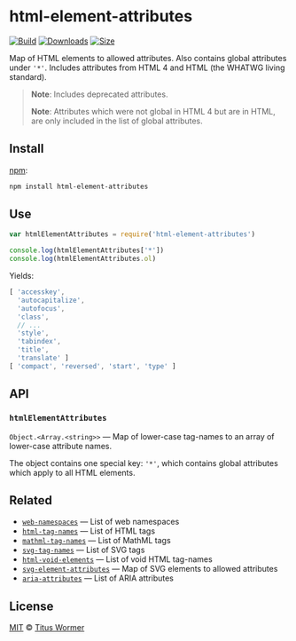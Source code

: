 ﻿# html-element-attributes

[![Build][build-badge]][build]
[![Downloads][downloads-badge]][downloads]
[![Size][size-badge]][size]

Map of HTML elements to allowed attributes.
Also contains global attributes under `'*'`.
Includes attributes from HTML 4 and HTML (the WHATWG living standard).

> **Note**: Includes deprecated attributes.
>
> **Note**: Attributes which were not global in HTML 4 but are in HTML, are only
> included in the list of global attributes.

## Install

[npm][]:

```sh
npm install html-element-attributes
```

## Use

```js
var htmlElementAttributes = require('html-element-attributes')

console.log(htmlElementAttributes['*'])
console.log(htmlElementAttributes.ol)
```

Yields:

```js
[ 'accesskey',
  'autocapitalize',
  'autofocus',
  'class',
  // ...
  'style',
  'tabindex',
  'title',
  'translate' ]
[ 'compact', 'reversed', 'start', 'type' ]
```

## API

### `htmlElementAttributes`

`Object.<Array.<string>>` — Map of lower-case tag-names to an array of
lower-case attribute names.

The object contains one special key: `'*'`, which contains global
attributes which apply to all HTML elements.

## Related

*   [`web-namespaces`](https://github.com/wooorm/web-namespaces)
    — List of web namespaces
*   [`html-tag-names`](https://github.com/wooorm/html-tag-names)
    — List of HTML tags
*   [`mathml-tag-names`](https://github.com/wooorm/mathml-tag-names)
    — List of MathML tags
*   [`svg-tag-names`](https://github.com/wooorm/svg-tag-names)
    — List of SVG tags
*   [`html-void-elements`](https://github.com/wooorm/html-void-elements)
    — List of void HTML tag-names
*   [`svg-element-attributes`](https://github.com/wooorm/svg-element-attributes)
    — Map of SVG elements to allowed attributes
*   [`aria-attributes`](https://github.com/wooorm/aria-attributes)
    — List of ARIA attributes

## License

[MIT][license] © [Titus Wormer][author]

<!-- Definition -->

[build-badge]: https://img.shields.io/travis/wooorm/html-element-attributes.svg

[build]: https://travis-ci.org/wooorm/html-element-attributes

[downloads-badge]: https://img.shields.io/npm/dm/html-element-attributes.svg

[downloads]: https://www.npmjs.com/package/html-element-attributes

[size-badge]: https://img.shields.io/bundlephobia/minzip/html-element-attributes.svg

[size]: https://bundlephobia.com/result?p=html-element-attributes

[npm]: https://docs.npmjs.com/cli/install

[license]: license

[author]: https://wooorm.com

